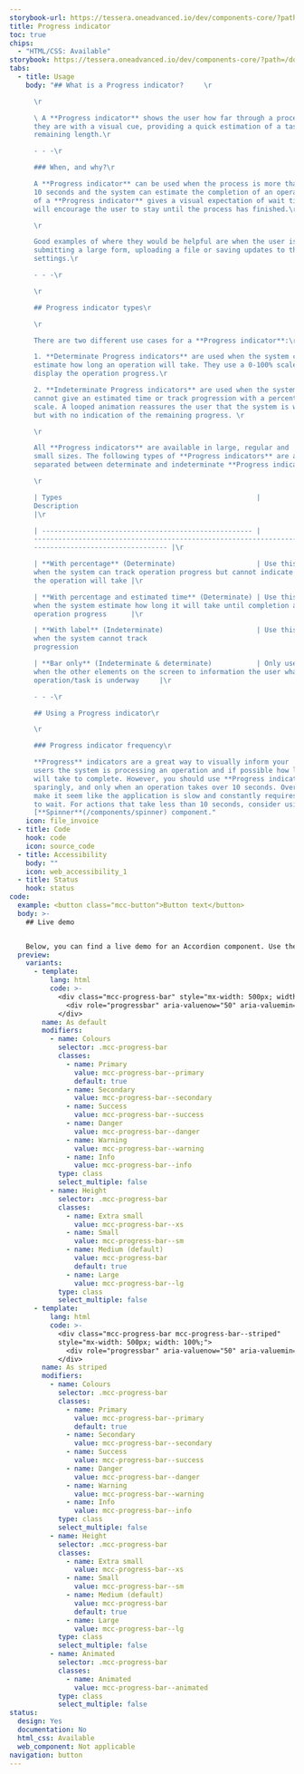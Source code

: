 ```yaml
---
storybook-url: https://tessera.oneadvanced.io/dev/components-core/?path=/docs/html-button--as-default
title: Progress indicator
toc: true
chips:
  - "HTML/CSS: Available"
storybook: https://tessera.oneadvanced.io/dev/components-core/?path=/docs/html-progress-bar--as-default
tabs:
  - title: Usage
    body: "## What is a Progress indicator?     \r

      \r

      \ A **Progress indicator** shows the user how far through a process
      they are with a visual cue, providing a quick estimation of a task's
      remaining length.\r

      - - -\r

      ### When, and why?\r

      A **Progress indicator** can be used when the process is more than
      10 seconds and the system can estimate the completion of an operation. Use
      of a **Progress indicator** gives a visual expectation of wait time, which
      will encourage the user to stay until the process has finished.\r

      \r

      Good examples of where they would be helpful are when the user is
      submitting a large form, uploading a file or saving updates to the system
      settings.\r

      - - -\r

      \r

      ## Progress indicator types\r

      \r

      There are two different use cases for a **Progress indicator**:\r

      1. **Determinate Progress indicators** are used when the system can
      estimate how long an operation will take. They use a 0-100% scale to
      display the operation progress.\r

      2. **Indeterminate Progress indicators** are used when the system
      cannot give an estimated time or track progression with a percentage
      scale. A looped animation reassures the user that the system is working,
      but with no indication of the remaining progress. \r

      \r

      All **Progress indicators** are available in large, regular and
      small sizes. The following types of **Progress indicators** are available,
      separated between determinate and indeterminate **Progress indicators**:\r

      \r

      | Types                                                |
      Description                                                                                              \
      |\r

      | ---------------------------------------------------- |
      -------------------------------------------------------------------------\
      --------------------------------- |\r

      | **With percentage** (Determinate)                    | Use this
      when the system can track operation progress but cannot indicate how long
      the operation will take |\r

      | **With percentage and estimated time** (Determinate) | Use this
      when the system estimate how long it will take until completion and track
      operation progress      |\r

      | **With label** (Indeterminate)                       | Use this
      when the system cannot track
      progression                                                          |\r

      | **Bar only** (Indeterminate & determinate)           | Only use
      when the other elements on the screen to information the user what
      operation/task is underway     |\r

      - - -\r

      ## Using a Progress indicator\r

      \r

      ### Progress indicator frequency\r

      **Progress** indicators are a great way to visually inform your
      users the system is processing an operation and if possible how long it
      will take to complete. However, you should use **Progress indicators**
      sparingly, and only when an operation takes over 10 seconds. Overuse will
      make it seem like the application is slow and constantly requires the user
      to wait. For actions that take less than 10 seconds, consider using the
      [**Spinner**(/components/spinner) component."
    icon: file_invoice
  - title: Code
    hook: code
    icon: source_code
  - title: Accessibility
    body: ""
    icon: web_accessibility_1
  - title: Status
    hook: status
code:
  example: <button class="mcc-button">Button text</button>
  body: >-
    ## Live demo


    Below, you can find a live demo for an Accordion component. Use the drop-down menus and radio buttons to view the different Button Types and Variants.
  preview:
    variants:
      - template:
          lang: html
          code: >-
            <div class="mcc-progress-bar" style="mx-width: 500px; width: 100%;">
              <div role="progressbar" aria-valuenow="50" aria-valuemin="0" aria-valuemax="100" style="width: 50%;"></div>
            </div>
        name: As default
        modifiers:
          - name: Colours
            selector: .mcc-progress-bar
            classes:
              - name: Primary
                value: mcc-progress-bar--primary
                default: true
              - name: Secondary
                value: mcc-progress-bar--secondary
              - name: Success
                value: mcc-progress-bar--success
              - name: Danger
                value: mcc-progress-bar--danger
              - name: Warning
                value: mcc-progress-bar--warning
              - name: Info
                value: mcc-progress-bar--info
            type: class
            select_multiple: false
          - name: Height
            selector: .mcc-progress-bar
            classes:
              - name: Extra small
                value: mcc-progress-bar--xs
              - name: Small
                value: mcc-progress-bar--sm
              - name: Medium (default)
                value: mcc-progress-bar
                default: true
              - name: Large
                value: mcc-progress-bar--lg
            type: class
            select_multiple: false
      - template:
          lang: html
          code: >-
            <div class="mcc-progress-bar mcc-progress-bar--striped"
            style="mx-width: 500px; width: 100%;">
              <div role="progressbar" aria-valuenow="50" aria-valuemin="0" aria-valuemax="100" style="width: 50%;"></div>
            </div>
        name: As striped
        modifiers:
          - name: Colours
            selector: .mcc-progress-bar
            classes:
              - name: Primary
                value: mcc-progress-bar--primary
                default: true
              - name: Secondary
                value: mcc-progress-bar--secondary
              - name: Success
                value: mcc-progress-bar--success
              - name: Danger
                value: mcc-progress-bar--danger
              - name: Warning
                value: mcc-progress-bar--warning
              - name: Info
                value: mcc-progress-bar--info
            type: class
            select_multiple: false
          - name: Height
            selector: .mcc-progress-bar
            classes:
              - name: Extra small
                value: mcc-progress-bar--xs
              - name: Small
                value: mcc-progress-bar--sm
              - name: Medium (default)
                value: mcc-progress-bar
                default: true
              - name: Large
                value: mcc-progress-bar--lg
            type: class
            select_multiple: false
          - name: Animated
            selector: .mcc-progress-bar
            classes:
              - name: Animated
                value: mcc-progress-bar--animated
            type: class
            select_multiple: false
status:
  design: Yes
  documentation: No
  html_css: Available
  web_component: Not applicable
navigation: button
---
```

